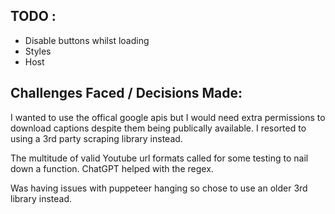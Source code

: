 ## TODO :
- Disable buttons whilst loading
- Styles
- Host


## Challenges Faced / Decisions Made:
I wanted to use the offical google apis but I would need extra permissions to download captions despite them being publically available. I resorted to using a 3rd party scraping library instead.

The multitude of valid Youtube url formats called for some testing to nail down a function. ChatGPT helped with the regex.

Was having issues with puppeteer hanging so chose to use an older 3rd library instead.